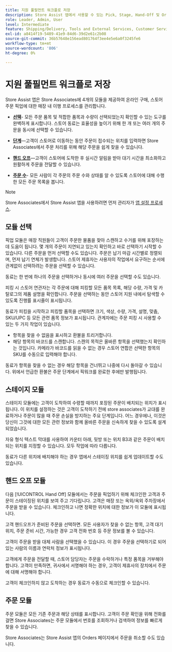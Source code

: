 ```yaml
---
title: 지원 풀필먼트 워크플로 저장
description: Store Assist 앱에서 사용할 수 있는 Pick, Stage, Hand-Off 및 Orders 모듈에 대해 알아봅니다. 이러한 모듈을 사용하면 BOPIS 주문에 대한 전체 스토어 이행 워크플로우를 사용할 수 있습니다. Store Associates 는 이러한 모듈을 사용하여 매장 픽업 주문을 관리하고 고객에게 전달합니다.
role: Leader, Admin, User
level: Intermediate
feature: Shipping/Delivery, Tools and External Services, Customer Service
exl-id: a8414f19-5489-41e9-84d6-39d2e61c2b08
source-git-commit: 36b57648e156ead801764f3ee4e5e6a0f3245fe6
workflow-type: tm+mt
source-wordcount: '806'
ht-degree: 0%

---
```


# 지원 풀필먼트 워크플로 저장

Store Assist 앱은 Store Associates에 4개의 모듈을 제공하여 온라인 구매, 스토어 주문 픽업에 대한 매장 내 이행 프로세스를 관리합니다.

- **[선택](#pick-module)**- 모든 주문 품목 및 적합한 품목과 수량이 선택되었는지 확인할 수 있는 도구를 완벽하게 표시합니다. 스토어 동료는 효율성을 높이기 위해 한 개 또는 여러 개의 주문을 동시에 선택할 수 있습니다.

- **[단계](#stage-module)**—고객이 스토어로 이동하는 동안 주문이 접수되는 위치를 입력하면 Store Associates에서 주문 처리를 위해 해당 주문을 쉽게 찾을 수 있습니다.

- **[핸드 오프](#hand-off-module)**—고객이 스토어에 도착한 후 실시간 알림을 받아 대기 시간을 최소화하고 원활하게 주문을 전달할 수 있습니다.

- **[주문 수](#orders-module)**- 모든 사람이 각 주문의 주문 수와 상태를 알 수 있도록 스토어에 대해 수행한 모든 주문 목록을 봅니다.

>[!NOTE]
>
>Store Associates에서 Store Assist 앱을 사용하려면 먼저 관리자가 [앱 설정 프로세스](app-setup.md).

## 모듈 선택

픽업 모듈은 매장 직원들이 고객이 주문한 물품을 찾아 스캔하고 수거를 위해 포장하는 데 도움이 됩니다. 몇 개의 주문이 지연되고 있는지 확인하고 바로 선택하기 시작할 수 있습니다. 다른 주문을 먼저 선택할 수도 있습니다. 주문은 납기 마감 시간별로 정렬되며, 먼저 납기 연체가 발생합니다. 스토어 제휴자는 사용자의 작업에서 요구하는 순서에 관계없이 선택하려는 주문을 선택할 수 있습니다.

동료는 한 번에 하나의 주문을 선택하거나 동시에 여러 주문을 선택할 수도 있습니다.

피킹 시 스토어 연관자는 각 주문에 대해 피킹할 모든 품목 목록, 해당 수량, 가격 및 카탈로그의 제품 설명을 확인합니다. 주문을 선택하는 동안 스토어 지원 내에서 탐색할 수 있도록 진행률 표시줄이 표시됩니다.

동료가 피킹을 시작하고 피킹할 품목을 선택하면 크기, 색상, 수량, 가격, 설명, 맞춤, SKU/UPC 등 모든 관련 품목 정보가 표시됩니다. 관계자에는 주문 피킹 시 사용할 수 있는 두 가지 작업이 있습니다.

- 항목을 찾을 수 없음을 표시하고 환불을 트리거합니다.
- 해당 항목의 바코드를 스캔합니다. 스캔의 목적은 올바른 항목을 선택했는지 확인하는 것입니다. 카메라가 바코드를 읽을 수 없는 경우 스토어 연합은 선택한 항목의 SKU를 수동으로 입력해야 합니다.

동료가 항목을 찾을 수 없는 경우 해당 항목을 건너뛰고 나중에 다시 돌아갈 수 있습니다.  위에서 언급한 환불은 주문 단계에서 픽워크를 완료한 후에만 발행됩니다.

## 스테이지 모듈

스테이지 모듈에는 고객이 도착하여 수령할 때까지 포장된 주문이 배치되는 위치가 표시됩니다. 이 위치를 설정하는 것은 고객이 도착하기 전에 store associates가 교대를 완료하거나 주문이 많을 때 주문 손실을 방지하는 주요 단계입니다. 어느 경우에나, 이것은 당신이 그것에 대한 모든 관련 정보와 함께 올바른 주문을 신속하게 찾을 수 있도록 설계되었습니다.

자유 형식 텍스트 막대를 사용하여 카운터 아래, 뒷방 또는 위치 B3과 같은 주문이 배치되는 위치를 지정할 수 있습니다. 모두 작업에 따라 다릅니다.

동료가 다른 위치에 배치해야 하는 경우 앱에서 스테이징 위치를 쉽게 업데이트할 수도 있습니다.

## 핸드 오프 모듈

다음 [!UICONTROL Hand Off] 모듈에서는 주문을 픽업하기 위해 체크인한 고객과 주문이 스테이징된 위치를 보여 주고 기다립니다. 고객은 매장 또는 옥외/옥외 주차장에서 주문을 받을 수 있습니다. 체크인하고 나면 정확한 위치에 대한 정보가 이 모듈에 표시됩니다.

고객 핸드오프가 준비된 주문을 선택하면. 모든 사용자가 찾을 수 없는 항목, 고객 대기 위치, 주문 준비 시간, 가능한 경우 고객 전화 번호 등 주문 정보를 볼 수 있습니다.

고객이 주문을 받을 대체 사람을 선택했을 수 있습니다. 이 경우 주문을 선택하기로 되어 있는 사람의 이름과 연락처 정보가 표시됩니다.

고객에게 주문을 전달할 때, 스토어 담당자는 주문을 수락하거나 특정 품목을 거부해야 합니다. 고객이 만족하면, 귀사에서 서명해야 하는 경우, 고객이 제휴사의 장치에서 주문에 대해 서명해야 합니다.

고객이 체크인하지 않고 도착하는 경우 동료가 수동으로 체크인할 수 있습니다.

## 주문 모듈

주문 모듈은 모든 기존 주문과 해당 상태를 표시합니다. 고객이 주문 확인을 위해 전화를 걸면 Store Associates는 주문 모듈에서 번호를 조회하거나 검색하여 정보를 빠르게 찾을 수 있습니다.

Store Associates는 Store Assist 앱의 Orders 페이지에서 주문을 취소할 수도 있습니다.

